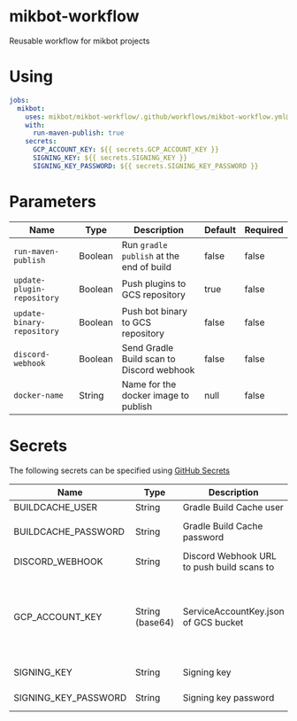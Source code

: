 # mikbot-workflow

Reusable workflow for mikbot projects

# Using

```yml
jobs:
  mikbot:
    uses: mikbot/mikbot-workflow/.github/workflows/mikbot-workflow.yml@v1.2.1
    with:
      run-maven-publish: true
    secrets:
      GCP_ACCOUNT_KEY: ${{ secrets.GCP_ACCOUNT_KEY }}
      SIGNING_KEY: ${{ secrets.SIGNING_KEY }}
      SIGNING_KEY_PASSWORD: ${{ secrets.SIGNING_KEY_PASSWORD }}
```

# Parameters

| Name                       | Type    | Description                               | Default | Required |
|----------------------------|---------|-------------------------------------------|---------|----------|
| `run-maven-publish`        | Boolean | Run `gradle publish` at the end of build  | false   | false    |
| `update-plugin-repository` | Boolean | Push plugins to GCS repository            | true    | false    |
| `update-binary-repository` | Boolean | Push bot binary to GCS repository         | false   | false    |
| `discord-webhook`          | Boolean | Send Gradle Build scan to Discord webhook | false   | false    |
| `docker-name`              | String  | Name for the docker image to publish      | null   | false    |

# Secrets

The following secrets can be specified
using [GitHub Secrets](https://docs.github.com/de/actions/security-guides/encrypted-secrets)

| Name                 | Type            | Description                                | Default | Required                                                                                           |
|----------------------|-----------------|--------------------------------------------|---------|----------------------------------------------------------------------------------------------------|
| BUILDCACHE_USER      | String          | Gradle Build Cache user                    | null    | false                                                                                              |
| BUILDCACHE_PASSWORD  | String          | Gradle Build Cache password                | null    | if `BUILDCACHE_USER` is specified                                                                  |
| DISCORD_WEBHOOK      | String          | Discord Webhook URL to push build scans to | null    | if `discord-webhook` is true                                                                       |
| GCP_ACCOUNT_KEY      | String (base64) | ServiceAccountKey.json of GCS bucket       | null    | if `update-plugin-repository` or `update-binary-repository  is true or `run-maven-publish` is true |
| SIGNING_KEY          | String          | Signing key                                | null    | if `run-maven-publish` is true                                                                     |
| SIGNING_KEY_PASSWORD | String          | Signing key password                       | null    | if `run-maven-publish` is true                                                                     |
